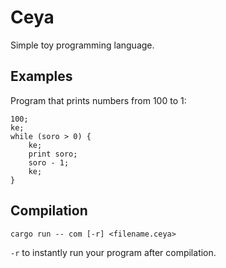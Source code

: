 # Ceya

Simple toy programming language.

## Examples

Program that prints numbers from 100 to 1:

```
100;
ke;
while (soro > 0) {
    ke;
    print soro;
    soro - 1;
    ke;
}
```

## Compilation

```
cargo run -- com [-r] <filename.ceya>
```

`-r` to instantly run your program after compilation.
